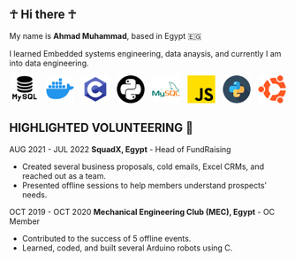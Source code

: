 <!DOCTYPE html>
<html lang="en">
<head>
    <meta charset="UTF-8">
    <meta name="viewport" content="width=device-width, initial-scale=1.0">
    <link rel="stylesheet" href="styles.css">
</head>
<body>

## ☥ Hi there ☥

My name is **Ahmad Muhammad**, based in Egypt 🇪🇬

I learned Embedded systems engineering, data anaysis, and currently I am into data engineering.

<div align="center">
    <img src="Icons/database_12658496.png" alt="Database" style="height: 50px; width: 50px; margin-right: 10px;">
    <img src="Icons/icons8-docker-144.png" alt="Docker" style="height: 50px; width: 50px; margin-right: 10px;">
    <img src="Icons/icons8-c-programming-144.png" alt="C Programming" style="height: 50px; width: 50px; margin-right: 10px;">
    <img src="Icons/python_5968286.png" alt="Python" style="height: 50px; width: 50px; margin-right: 10px;">
    <img src="Icons/icons8-mysql-144.png" alt="MySQL" style="height: 50px; width: 50px; margin-right: 10px;">
    <img src="Icons/js_5968292.png" alt="JavaScript" style="height: 50px; width: 50px; margin-right: 10px;">
    <img src="Icons/snakes_423066.png" alt="Snakes" style="height: 50px; width: 50px; margin-right: 10px;">
    <img src="Icons/ubuntu_888879.png" alt="Ubuntu" style="height: 50px; width: 50px;">
</div>



</body>
</html>


## HIGHLIGHTED VOLUNTEERING 🤗
AUG 2021 - JUL 2022
**SquadX, Egypt** - Head of FundRaising

- Created several business proposals, cold emails, Excel CRMs, and reached out as a team.
- Presented offline sessions to help members understand prospects’ needs.

OCT 2019 - OCT 2020
**Mechanical Engineering Club (MEC), Egypt** - OC Member

- Contributed to the success of 5 offline events.
- Learned, coded, and built several Arduino robots using C.

<!--
**ahmadMuhammadGd/ahmadmuhammadGd** is a ✨ _special_ ✨ repository because its `README.md` (this file) appears on your GitHub profile.

Here are some ideas to get you started:

- 🔭 I’m currently working on ...
- 🌱 I’m currently learning ...
- 👯 I’m looking to collaborate on ...
- 🤔 I’m looking for help with ...
- 💬 Ask me about ...
- 📫 How to reach me: ...
- 😄 Pronouns: ...
- ⚡ Fun fact: ...
-->
